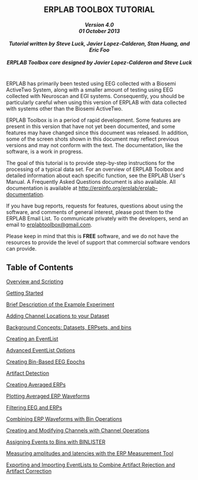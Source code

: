 <h2 align="center">ERPLAB TOOLBOX TUTORIAL </h2>
<h5 align="center">
Version 4.0<br>
01 October 2013<br><br>
Tutorial written by Steve Luck, Javier Lopez-Calderon, Stan Huang, and Eric Foo <br><br>
ERPLAB Toolbox core designed by Javier Lopez-Calderon and Steve Luck<br><br>
</h5>

ERPLAB has primarily been tested using EEG collected with a Biosemi ActiveTwo System, along with a smaller amount of testing using EEG collected with Neuroscan and EGI systems. Consequently, you should be particularly careful when using this version of ERPLAB with data collected with systems other than the Biosemi ActiveTwo.

ERPLAB Toolbox is in a period of rapid development. Some features are present in this version that have not yet been documented, and some features may have changed since this document was released. In addition, some of the screen shots shown in this document may reflect previous versions and may not conform with the text.  The documentation, like the software, is a work in progress.

The goal of this tutorial is to provide step-by-step instructions for the processing of a typical data set.  For an overview of ERPLAB Toolbox and detailed information about each specific function, see the ERPLAB User's Manual. A Frequently Asked Questions document is also available.  All documentation is available at http://erpinfo.org/erplab/erplab-documentation.

If you have bug reports, requests for features, questions about using the software, and comments of general interest, please post them to the ERPLAB Email List.  To communicate privately with the developers, send an email to erplabtoolbox@gmail.com.

Please keep in mind that this is **FREE** software, and we do not have the resources to provide the level of support that commercial software vendors can provide.

## Table of Contents

[Overview and Scripting](https://github.com/lucklab/erplab/wiki/Overview-and-Scripting)

[Getting Started](https://github.com/lucklab/erplab/wiki/Getting-Started:-Tutorial)

[Brief Description of the Example Experiment](https://github.com/lucklab/erplab/wiki/Brief-Description-of-the-Example-Experiment)

[Adding Channel Locations to your Dataset](https://github.com/lucklab/erplab/wiki/Adding-Channel-Locations-to-you-Dataset)

[Background Concepts: Datasets, ERPsets, and bins](https://github.com/lucklab/erplab/wiki/Background-Concepts:-Datasets,-ERPsets,-and-bins)

[Creating an EventList](https://github.com/lucklab/erplab/wiki/Creating-an-EventList:-ERPLAB-Functions)

[Advanced EventList Options](https://github.com/lucklab/erplab/wiki/Advanced-EventList-Options)

[Creating Bin-Based EEG Epochs](https://github.com/lucklab/erplab/wiki/Creating-Bin--Based-EEG-Epochs)

[Artifact Detection](https://github.com/lucklab/erplab/wiki/Artifact-Detection)

[Creating Averaged ERPs](https://github.com/lucklab/erplab/wiki/Creating-Averaged-ERPs)

[Plotting Averaged ERP Waveforms](https://github.com/lucklab/erplab/wiki/Plotting-Averaged-ERP-Waveforms)

[Filtering EEG and ERPs](https://github.com/lucklab/erplab/wiki/Filtering-EEG-and-ERPs)

[Combining ERP Waveforms with Bin Operations](https://github.com/lucklab/erplab/wiki/Combining-ERP-Waveforms-with-Bin-Operations)

[Creating and Modifying Channels with Channel Operations](https://github.com/lucklab/erplab/wiki/Creating-and-Modifying-Channels-with-Channel-Operations)

[Assigning Events to Bins with BINLISTER](https://github.com/lucklab/erplab/wiki/Assigning-Events-to-Bins-with-BINLISTER:-Tutorial)

[Measuring amplitudes and latencies with the ERP Measurement Tool](https://github.com/lucklab/erplab/wiki/Measuring-amplitudes-and-latencies-with-the-ERP-Measurement-Tool)

[Exporting and Importing EventLists to Combine Artifact Rejection and Artifact Correction](https://github.com/lucklab/erplab/wiki/Exporting-and-Importing-EventLists-to-Combine-Artifact-Rejection-and-Artifact-Correction)